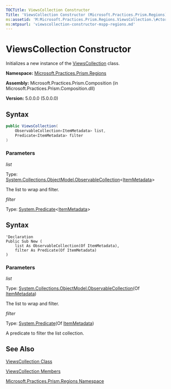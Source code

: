```yaml
---
TOCTitle: ViewsCollection Constructor
Title: 'ViewsCollection Constructor (Microsoft.Practices.Prism.Regions)'
ms:assetid: 'M:Microsoft.Practices.Prism.Regions.ViewsCollection.\#ctor(System.Collections.ObjectModel.ObservableCollection{Microsoft.Practices.Prism.Regions.ItemMetadata},System.Predicate{Microsoft.Practices.Prism.Regions.ItemMetadata})'
ms:mtpsurl: 'viewscollection-constructor-mspp-regions.md'
---
```



# ViewsCollection Constructor

Initializes a new instance of the [ViewsCollection](/patterns-practices/reference/viewscollection-class-mspp-regions) class.

**Namespace:** [Microsoft.Practices.Prism.Regions](/patterns-practices/reference/mspp-regions-namespace)

**Assembly:** Microsoft.Practices.Prism.Composition (in Microsoft.Practices.Prism.Composition.dll)

**Version:** 5.0.0.0 (5.0.0.0)

## Syntax

```C#
public ViewsCollection(
	ObservableCollection<ItemMetadata> list,
	Predicate<ItemMetadata> filter
)
```

### Parameters

*list*

Type: [System.Collections.ObjectModel.ObservableCollection](http://msdn.microsoft.com/en-us/library/ms668604)&lt;[ItemMetadata](/patterns-practices/reference/itemmetadata-class-mspp-regions)&gt;

The list to wrap and filter.

*filter*

Type: [System.Predicate](http://msdn.microsoft.com/en-us/library/bfcke1bz)&lt;[ItemMetadata](/patterns-practices/reference/itemmetadata-class-mspp-regions)&gt;

## Syntax

```VB
'Declaration
Public Sub New ( 
	list As ObservableCollection(Of ItemMetadata),
	filter As Predicate(Of ItemMetadata)
)
```

### Parameters

*list*

Type: [System.Collections.ObjectModel.ObservableCollection](http://msdn.microsoft.com/en-us/library/ms668604)(Of [ItemMetadata](/patterns-practices/reference/itemmetadata-class-mspp-regions))

The list to wrap and filter.

*filter*

Type: [System.Predicate](http://msdn.microsoft.com/en-us/library/bfcke1bz)(Of [ItemMetadata](/patterns-practices/reference/itemmetadata-class-mspp-regions))

A predicate to filter the list collection.

## See Also

[ViewsCollection Class](/patterns-practices/reference/viewscollection-class-mspp-regions)

[ViewsCollection Members](https://msdn.microsoft.com/allmembers.t:microsoft.practices.prism.regions.viewscollection)

[Microsoft.Practices.Prism.Regions Namespace](/patterns-practices/reference/mspp-regions-namespace)
